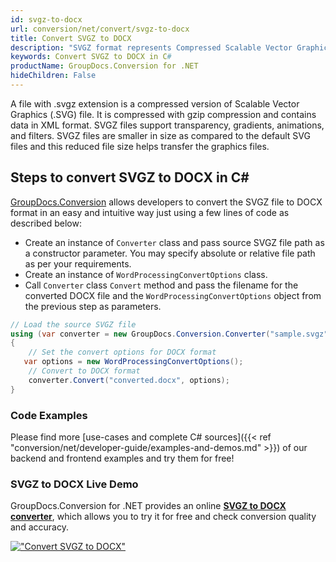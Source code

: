 ```yaml
---
id: svgz-to-docx
url: conversion/net/convert/svgz-to-docx
title: Convert SVGZ to DOCX
description: "SVGZ format represents Compressed Scalable Vector Graphics File with .svgz extension. Learn how to convert SVGZ to DOCX file programmatically in C# language using GroupDocs.Conversion for .NET library."
keywords: Convert SVGZ to DOCX in C#
productName: GroupDocs.Conversion for .NET
hideChildren: False
---
```


A file with .svgz extension is a compressed version of Scalable Vector Graphics (.SVG) file. It is compressed with gzip compression and contains data in XML format. SVGZ files support transparency, gradients, animations, and filters. SVGZ files are smaller in size as compared to the default SVG files and this reduced file size helps transfer the graphics files.

## Steps to convert SVGZ to DOCX in C#

[GroupDocs.Conversion](https://products.groupdocs.com/conversion/net) allows developers to convert the SVGZ file to DOCX format in an easy and intuitive way just using a few lines of code as described below:

* Create an instance of `Converter` class and pass source SVGZ file path as a constructor parameter. You may specify absolute or relative file path as per your requirements. 
* Create an instance of `WordProcessingConvertOptions` class.
* Call `Converter` class `Convert` method and pass the filename for the converted DOCX file and the `WordProcessingConvertOptions` object from the previous step as parameters.

```csharp
// Load the source SVGZ file
using (var converter = new GroupDocs.Conversion.Converter("sample.svgz"))
{
    // Set the convert options for DOCX format
   var options = new WordProcessingConvertOptions();
    // Convert to DOCX format
    converter.Convert("converted.docx", options);
}
```

### Code Examples

Please find more [use-cases and complete C# sources]({{< ref "conversion/net/developer-guide/examples-and-demos.md" >}}) of our backend and frontend examples and try them for free!

### SVGZ to DOCX Live Demo

GroupDocs.Conversion for .NET provides an online [**SVGZ to DOCX converter**](https://products.groupdocs.app/conversion/svgz-to-docx), which allows you to try it for free and check conversion quality and accuracy.

[!["Convert SVGZ to DOCX"](conversion/net/images/convert-to-docx/convert-svgz-to-docx.png)](https://products.groupdocs.app/conversion/svgz-to-docx)